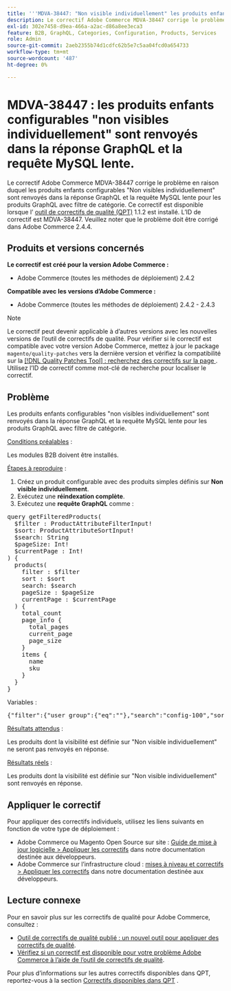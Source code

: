 ```yaml
---
title: '''MDVA-38447: "Non visible individuellement" les produits enfants configurables sont renvoyés dans la réponse GraphQL et la requête MySQL lente"'
description: Le correctif Adobe Commerce MDVA-38447 corrige le problème en raison duquel les produits enfants configurables "Non visibles individuellement" sont renvoyés dans la réponse GraphQL et la requête MySQL lente pour les produits GraphQL avec filtre de catégorie. Ce correctif est disponible lorsque l’[outil de correctifs de qualité (QPT)](/help/announcements/adobe-commerce-announcements/magento-quality-patches-released-new-tool-to-self-serve-quality-patches.md) 1.1.2 est installé. L’ID de correctif est MDVA-38447. Veuillez noter que le problème doit être corrigé dans Adobe Commerce 2.4.4.
exl-id: 302e7458-d9ea-466a-a2ac-d86a8ee3eca3
feature: B2B, GraphQL, Categories, Configuration, Products, Services
role: Admin
source-git-commit: 2aeb2355b74d1cdfc62b5e7c5aa04fcd0a654733
workflow-type: tm+mt
source-wordcount: '487'
ht-degree: 0%

---
```


# MDVA-38447 : les produits enfants configurables &quot;non visibles individuellement&quot; sont renvoyés dans la réponse GraphQL et la requête MySQL lente.

Le correctif Adobe Commerce MDVA-38447 corrige le problème en raison duquel les produits enfants configurables &quot;Non visibles individuellement&quot; sont renvoyés dans la réponse GraphQL et la requête MySQL lente pour les produits GraphQL avec filtre de catégorie. Ce correctif est disponible lorsque l’ [outil de correctifs de qualité (QPT)](/help/announcements/adobe-commerce-announcements/magento-quality-patches-released-new-tool-to-self-serve-quality-patches.md) 1.1.2 est installé. L’ID de correctif est MDVA-38447. Veuillez noter que le problème doit être corrigé dans Adobe Commerce 2.4.4.

## Produits et versions concernés

**Le correctif est créé pour la version Adobe Commerce :**

* Adobe Commerce (toutes les méthodes de déploiement) 2.4.2

**Compatible avec les versions d’Adobe Commerce :**

* Adobe Commerce (toutes les méthodes de déploiement) 2.4.2 - 2.4.3

>[!NOTE]
>
>Le correctif peut devenir applicable à d’autres versions avec les nouvelles versions de l’outil de correctifs de qualité. Pour vérifier si le correctif est compatible avec votre version Adobe Commerce, mettez à jour le package `magento/quality-patches` vers la dernière version et vérifiez la compatibilité sur la [[!DNL Quality Patches Tool] : recherchez des correctifs sur la page ](https://experienceleague.adobe.com/tools/commerce-quality-patches/index.html?lang=fr). Utilisez l’ID de correctif comme mot-clé de recherche pour localiser le correctif.

## Problème

Les produits enfants configurables &quot;non visibles individuellement&quot; sont renvoyés dans la réponse GraphQL et la requête MySQL lente pour les produits GraphQL avec filtre de catégorie.

<u>Conditions préalables</u> :

Les modules B2B doivent être installés.

<u>Étapes à reproduire</u> :

1. Créez un produit configurable avec des produits simples définis sur **Non visible individuellement**.
1. Exécutez une **réindexation complète**.
1. Exécutez une **requête GraphQL** comme :

<pre>query getFilteredProducts(
  $filter : ProductAttributeFilterInput!
  $sort: ProductAttributeSortInput!
  $search: String
  $pageSize: Int!
  $currentPage : Int!
) &lbrace;
  products(
    filter : $filter
    sort : $sort
    search: $search
    pageSize : $pageSize
    currentPage : $currentPage
  ) &lbrace;
    total_count
    page_info &lbrace;
      total_pages
      current_page
      page_size
    &rbrace;
    items &lbrace;
      name
      sku
    &rbrace;
  &rbrace;
&rbrace;</pre>

Variables :

<pre>&lbrace;"filter":{"user_group":{"eq":""},"search":"config-100","sort":{},"pageSize":200,"currentPage":1}
</pre>

<u>Résultats attendus</u> :

Les produits dont la visibilité est définie sur &quot;Non visible individuellement&quot; ne seront pas renvoyés en réponse.

<u>Résultats réels</u> :

Les produits dont la visibilité est définie sur &quot;Non visible individuellement&quot; sont renvoyés en réponse.

## Appliquer le correctif

Pour appliquer des correctifs individuels, utilisez les liens suivants en fonction de votre type de déploiement :

* Adobe Commerce ou Magento Open Source sur site : [Guide de mise à jour logicielle > Appliquer les correctifs](https://experienceleague.adobe.com/fr/docs/commerce-operations/tools/quality-patches-tool/usage) dans notre documentation destinée aux développeurs.
* Adobe Commerce sur l’infrastructure cloud : [mises à niveau et correctifs > Appliquer les correctifs](https://experienceleague.adobe.com/fr/docs/commerce-cloud-service/user-guide/develop/upgrade/apply-patches) dans notre documentation destinée aux développeurs.

## Lecture connexe

Pour en savoir plus sur les correctifs de qualité pour Adobe Commerce, consultez :

* [Outil de correctifs de qualité publié : un nouvel outil pour appliquer des correctifs de qualité](/help/announcements/adobe-commerce-announcements/magento-quality-patches-released-new-tool-to-self-serve-quality-patches.md).
* [Vérifiez si un correctif est disponible pour votre problème Adobe Commerce à l’aide de l’outil de correctifs de qualité](/help/support-tools/patches-available-in-qpt-tool/check-patch-for-magento-issue-with-magento-quality-patches.md).

Pour plus d’informations sur les autres correctifs disponibles dans QPT, reportez-vous à la section [Correctifs disponibles dans QPT](https://support.magento.com/hc/en-us/sections/360010506631-Patches-available-in-QPT-tool-) .
